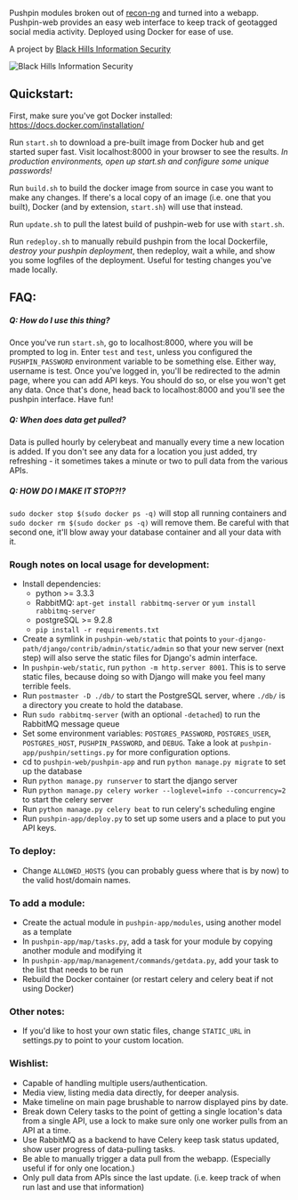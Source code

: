 Pushpin modules broken out of [recon-ng](https://bitbucket.org/LaNMaSteR53/recon-ng/) and turned into a webapp. Pushpin-web provides an easy web interface to keep track of geotagged social media activity. Deployed using Docker for ease of use.

A project by [Black Hills Information Security](http://blackhillsinfosec.com)

![Black Hills Information Security](http://blackhillsinfosec.com/_images/BHIS-Logo.png "Black Hills Information Security")

## Quickstart:
First, make sure you've got Docker installed: https://docs.docker.com/installation/

Run `start.sh` to download a pre-built image from Docker hub and get started super fast. Visit localhost:8000 in your browser to see the results. *In production environments, open up start.sh and configure some unique passwords!*

Run `build.sh` to build the docker image from source in case you want to make any changes. If there's a local copy of an image (i.e. one that you built), Docker (and by extension, `start.sh`) will use that instead.

Run `update.sh` to pull the latest build of pushpin-web for use with `start.sh`.

Run `redeploy.sh` to manually rebuild pushpin from the local Dockerfile, *destroy your pushpin deployment*, then redeploy, wait a while, and show you some logfiles of the deployment. Useful for testing changes you've made locally.


## FAQ:

##### Q: How do I use this thing?
Once you've run `start.sh`, go to localhost:8000, where you will be prompted to log in. Enter `test` and `test`, unless you configured the `PUSHPIN_PASSWORD` environment variable to be something else. Either way, username is test. Once you've logged in, you'll be redirected to the admin page, where you can add API keys. You should do so, or else you won't get any data. Once that's done, head back to localhost:8000 and you'll see the pushpin interface. Have fun!

##### Q: When does data get pulled?
Data is pulled hourly by celerybeat and manually every time a new location is added. If you don't see any data for a location you just added, try refreshing - it sometimes takes a minute or two to pull data from the various APIs.

##### Q: HOW DO I MAKE IT STOP?!?
`sudo docker stop $(sudo docker ps -q)` will stop all running containers and `sudo docker rm $(sudo docker ps -q)` will remove them. Be careful with that second one, it'll blow away your database container and all your data with it.


### Rough notes on local usage for development:

* Install dependencies:
  * python >= 3.3.3
  * RabbitMQ: `apt-get install rabbitmq-server` or `yum install rabbitmq-server`
  * postgreSQL >= 9.2.8
  * `pip install -r requirements.txt`
* Create a symlink in `pushpin-web/static` that points to `your-django-path/django/contrib/admin/static/admin` so that your new server (next step) will also serve the static files for Django's admin interface.
* In `pushpin-web/static`, run `python -m http.server 8001`. This is to serve static files, because doing so with Django will make you feel many terrible feels.
* Run `postmaster -D ./db/` to start the PostgreSQL server, where `./db/` is a directory you create to hold the database.
* Run `sudo rabbitmq-server` (with an optional `-detached`) to run the RabbitMQ message queue
* Set some environment variables: `POSTGRES_PASSWORD`, `POSTGRES_USER`, `POSTGRES_HOST`, `PUSHPIN_PASSWORD`, and `DEBUG`. Take a look at `pushpin-app/pushpin/settings.py` for more configuration options.
* cd to `pushpin-web/pushpin-app` and run `python manage.py migrate` to set up the database
* Run `python manage.py runserver` to start the django server
* Run `python manage.py celery worker --loglevel=info --concurrency=2` to start the celery server
* Run `python manage.py celery beat` to run celery's scheduling engine
* Run `pushpin-app/deploy.py` to set up some users and a place to put you API keys.

### To deploy:

* Change `ALLOWED_HOSTS` (you can probably guess where that is by now) to the valid host/domain names.

### To add a module:
 * Create the actual module in `pushpin-app/modules`, using another model as a template
 * In `pushpin-app/map/tasks.py`, add a task for your module by copying another module and modifying it
 * In `pushpin-app/map/management/commands/getdata.py`, add your task to the list that needs to be run
 * Rebuild the Docker container (or restart celery and celery beat if not using Docker)

### Other notes:

* If you'd like to host your own static files, change `STATIC_URL` in settings.py to point to your custom location.


### Wishlist:
* Capable of handling multiple users/authentication.
* Media view, listing media data directly, for deeper analysis.
* Make timeline on main page brushable to narrow displayed pins by date.
* Break down Celery tasks to the point of getting a single location's data from a single API, use a lock to make sure only one worker pulls from an API at a time.
* Use RabbitMQ as a backend to have Celery keep task status updated, show user progress of data-pulling tasks.
* Be able to manually trigger a data pull from the webapp. (Especially useful if for only one location.)
* Only pull data from APIs since the last update. (i.e. keep track of when run last and use that information)
